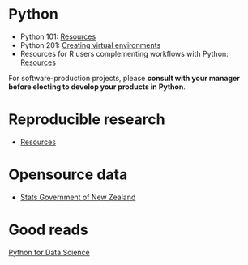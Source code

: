 # Python

- Python 101: [Resources](novice/) 
- Python 201: [Creating virtual environments](https://docs.google.com/presentation/d/1Tc6bMM7UWm92aahi-pleJUBNRh_fDl_D7jgNZbErbY4/) 
- Resources for R users complementing workflows with Python: [Resources](r_users/)

For software-production projects, please **consult with your manager before electing to develop your products in Python**.  
 
# Reproducible research

- [Resources](rr)

# Opensource data
- [Stats Government of New Zealand](https://www.stats.govt.nz/)

# Good reads

[Python for Data Science](https://byuidatascience.github.io/python4ds/index.html)
